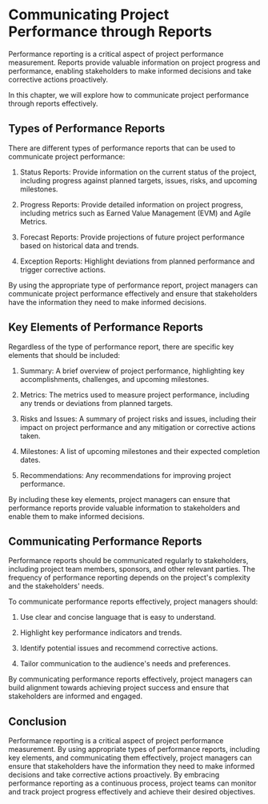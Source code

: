 # Communicating Project Performance through Reports

Performance reporting is a critical aspect of project performance measurement. Reports provide valuable information on project progress and performance, enabling stakeholders to make informed decisions and take corrective actions proactively.

In this chapter, we will explore how to communicate project performance through reports effectively.

Types of Performance Reports
----------------------------

There are different types of performance reports that can be used to communicate project performance:

1. Status Reports: Provide information on the current status of the project, including progress against planned targets, issues, risks, and upcoming milestones.

2. Progress Reports: Provide detailed information on project progress, including metrics such as Earned Value Management (EVM) and Agile Metrics.

3. Forecast Reports: Provide projections of future project performance based on historical data and trends.

4. Exception Reports: Highlight deviations from planned performance and trigger corrective actions.

By using the appropriate type of performance report, project managers can communicate project performance effectively and ensure that stakeholders have the information they need to make informed decisions.

Key Elements of Performance Reports
-----------------------------------

Regardless of the type of performance report, there are specific key elements that should be included:

1. Summary: A brief overview of project performance, highlighting key accomplishments, challenges, and upcoming milestones.

2. Metrics: The metrics used to measure project performance, including any trends or deviations from planned targets.

3. Risks and Issues: A summary of project risks and issues, including their impact on project performance and any mitigation or corrective actions taken.

4. Milestones: A list of upcoming milestones and their expected completion dates.

5. Recommendations: Any recommendations for improving project performance.

By including these key elements, project managers can ensure that performance reports provide valuable information to stakeholders and enable them to make informed decisions.

Communicating Performance Reports
---------------------------------

Performance reports should be communicated regularly to stakeholders, including project team members, sponsors, and other relevant parties. The frequency of performance reporting depends on the project's complexity and the stakeholders' needs.

To communicate performance reports effectively, project managers should:

1. Use clear and concise language that is easy to understand.

2. Highlight key performance indicators and trends.

3. Identify potential issues and recommend corrective actions.

4. Tailor communication to the audience's needs and preferences.

By communicating performance reports effectively, project managers can build alignment towards achieving project success and ensure that stakeholders are informed and engaged.

Conclusion
----------

Performance reporting is a critical aspect of project performance measurement. By using appropriate types of performance reports, including key elements, and communicating them effectively, project managers can ensure that stakeholders have the information they need to make informed decisions and take corrective actions proactively. By embracing performance reporting as a continuous process, project teams can monitor and track project progress effectively and achieve their desired objectives.
